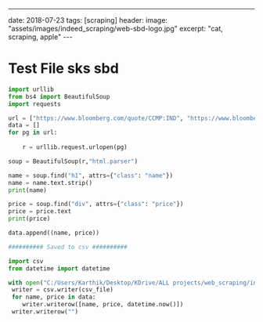 
---
<title> "chickpea" </title>
date: 2018-07-23
tags: [scraping]
header:
  image:  "assets/images/indeed_scraping/web-sbd-logo.jpg"
excerpt: "cat, scraping, apple"
---

# Test File sks sbd


```python
import urllib
from bs4 import BeautifulSoup
import requests

url = ["https://www.bloomberg.com/quote/CCMP:IND", "https://www.bloomberg.com/quote/SPX:IND"]
data = []
for pg in url:
    
    r = urllib.request.urlopen(pg)

soup = BeautifulSoup(r,"html.parser")

name = soup.find("h1", attrs={"class": "name"})
name = name.text.strip()
print(name)

price = soup.find("div", attrs={"class": "price"})
price = price.text
print(price)

data.append((name, price))


```


```python
########## Saved to csv ##########

import csv 
from datetime import datetime

with open("C:/Users/Karthik/Desktop/KDrive/ALL projects/web_scraping/index.csv", "a") as csv_file:
 writer = csv.writer(csv_file)
 for name, price in data:
    writer.writerow([name, price, datetime.now()])
 writer.writerow("")
```
